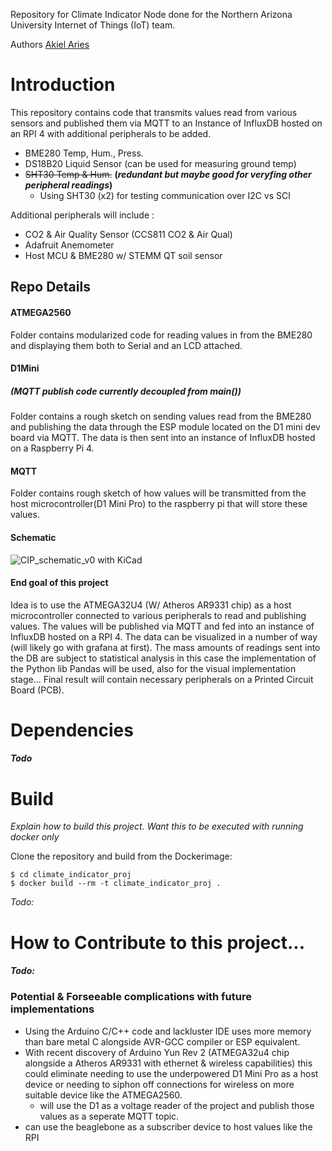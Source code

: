 Repository for Climate Indicator Node done for the Northern Arizona University Internet of Things (IoT) team.

Authors
[Akiel Aries](https://www.github.com/aba275)


# Introduction
This repository contains code that transmits values read
from various sensors and published them via MQTT to an Instance of
InfluxDB hosted on an RPI 4 with additional peripherals to be added.

- BME280 Temp, Hum., Press.
- DS18B20 Liquid Sensor     (can be used for measuring ground temp)
- ~~SHT30 Temp & Hum.~~     **(*redundant but maybe good for veryfing other peripheral readings*)**
    - Using SHT30 (x2) for testing communication over I2C vs SCI

Additional peripherals will include :

- CO2 & Air Quality Sensor (CCS811 CO2 & Air Qual)
- Adafruit Anemometer 
- Host MCU & BME280 w/ STEMM QT soil sensor

## Repo Details
#### ATMEGA2560
Folder contains modularized code for reading values in
from the BME280 and displaying them both to Serial and
an LCD attached.

#### D1Mini
##### *(MQTT publish code currently decoupled from main())*
Folder contains a rough sketch on sending values read
from the BME280 and publishing the data through the ESP
module located on the D1 mini dev board via MQTT. The
data is then sent into an instance of InfluxDB hosted on
a Raspberry Pi 4.

#### MQTT
Folder contains rough sketch of how values will be
transmitted from the host microcontroller(D1 Mini Pro)
to the raspberry pi that will store these values.


#### Schematic 
![CIP_schematic_v0 with KiCad](https://github.com/NAU-IoT/CIP_prod/blob/main/img/KICAD_CIP_SCHEMATIC_V0.png)


#### End goal of this project
Idea is to use the ATMEGA32U4 (W/ Atheros AR9331 chip) as a host 
microcontroller connected to various peripherals to read and publishing values. 
The values will be published via MQTT and fed into an instance of InfluxDB hosted 
on a RPI 4. The data can be visualized in a number of way (will likely go with 
grafana at first). The mass amounts of readings sent into the DB are subject to statistical analysis in 
this case the implementation of the Python lib Pandas will be used, also for the visual implementation stage...
Final result will contain necessary peripherals on a Printed Circuit Board (PCB).

# Dependencies
#### *Todo*

# Build
*Explain how to build this project. Want this to be
executed with running docker only*

Clone the repository and build from the Dockerimage:

    $ cd climate_indicator_proj
    $ docker build --rm -t climate_indicator_proj .
*Todo:*


# How to Contribute to this project...
#### *Todo:*

### Potential & Forseeable complications with future implementations
- Using the Arduino C/C++ code and lackluster IDE uses more memory
than bare metal C alongside AVR-GCC compiler or ESP equivalent.
- With recent discovery of Arduino Yun Rev 2 (ATMEGA32u4 chip alongside
a Atheros AR9331 with ethernet & wireless capabilities) this could eliminate
needing to use the underpowered D1 Mini Pro as a host device or needing to siphon off
connections for wireless on more suitable device like the ATMEGA2560.
    - will use the D1 as a voltage reader of the project and publish those values as a
    seperate MQTT topic.
- can use the beaglebone as a subscriber device to host values like the RPI 


